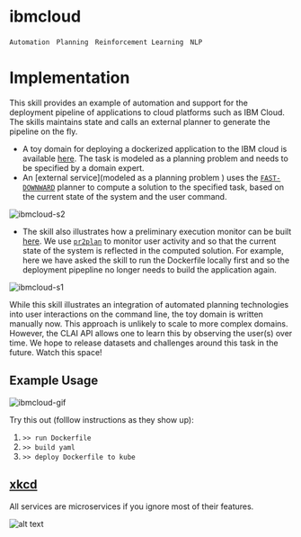 # ibmcloud

`Automation` &nbsp; `Planning` &nbsp; `Reinforcement Learning` &nbsp; `NLP`

# Implementation

This skill provides an example of automation and support for the deployment pipeline of applications to cloud platforms such as IBM Cloud. The skills maintains state and calls an external planner to generate the pipeline on the fly.

+ A toy domain for deploying a dockerized application to the IBM cloud is available [here](planning-files). The task is modeled as a planning problem and needs to be specified by a domain expert.
+ An [external service](modeled as a planning problem ) uses the [`FAST-DOWNWARD`](http://www.fast-downward.org/) planner to compute a
solution to the specified task, based on the current state of the system and the user command.

![ibmcloud-s2](https://www.dropbox.com/s/dk1fuiulzwymqs1/ss2.png?raw=1)

+ The skill also illustrates how a preliminary execution monitor can be built [here](). We use [`pr2plan`]() to monitor user activity and so that the current state of the system is reflected in the computed solution. For example, here we have asked the skill to run the Dockerfile locally first and so the deployment pipepline no longer needs to build the application again.

![ibmcloud-s1](https://www.dropbox.com/s/0df60ceiihgv8o0/ss1.png?raw=1)

While this skill illustrates an integration of automated planning technologies into user interactions on the command line, the toy domain is written manually now. This approach is unlikely to scale to more complex domains. However, the CLAI API allows one to learn this by observing the user(s) over time. We hope to release datasets and challenges around this task in the future. Watch this space!

## Example Usage

![ibmcloud-gif](https://www.dropbox.com/s/jhjw7l9a7bjvo6k/ibmcloud.gif?raw=1)

Try this out (folllow instructions as they show up):

1. `>> run Dockerfile`  
2. `>> build yaml`  
3. `>> deploy Dockerfile to kube`  

## [xkcd](https://uni.xkcd.com/)
All services are microservices if you ignore most of their features.

![alt text](https://imgs.xkcd.com/comics/containers.png "All services are microservices if you ignore most of their features.")
